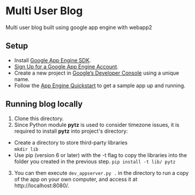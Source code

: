 # Multi User Blog
Multi user blog built using google app engine with webapp2

## Setup
* Install [Google App Engine SDK](https://cloud.google.com/appengine/downloads#Google_App_Engine_SDK_for_Python).
* [Sign Up for a Google App Engine Account](https://console.cloud.google.com/appengine).
* Create a new project in [Google’s Developer Console](https://console.cloud.google.com/) using a unique name.
* Follow the [App Engine Quickstart](https://cloud.google.com/appengine/docs/python/quickstart) to get a sample app up and running.

## Running blog locally
1. Clone this directory.
2. Since Python module **pytz** is used to consider timezone issues, it is required to install **pytz** into project's directory:
  * Create a directory to store third-party libraries <br>
    `mkdir lib`
  * Use pip (version 6 or later) with the -t flag to copy the libraries into the folder you created in the previous step.
    `pip install -t lib/ pytz`
3. You can then execute `dev_appserver.py .` in the directory to run a copy of the app on your own computer, and access it at http://localhost:8080/.
